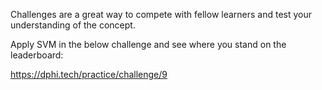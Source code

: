 <p>Challenges are a great way to compete with fellow learners and test your understanding of the concept.</p>

<p>Apply SVM in the below challenge and see where you stand on the leaderboard:</p>

<p><a href="https://dphi.tech/practice/challenge/9" target="_blank">https://dphi.tech/practice/challenge/9</a></p>